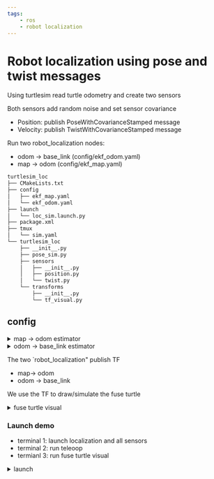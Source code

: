 ```yaml
---
tags:
    - ros
    - robot localization
---
```


# Robot localization using pose and twist messages

Using turtlesim read turtle odometry and create two sensors

Both sensors add random noise and set sensor covariance

- Position: publish PoseWithCovarianceStamped message
- Velocity: publish TwistWithCovarianceStamped message

Run two robot_localization nodes:

- odom -> base_link (config/ekf_odom.yaml)
- map -> odom (config/ekf_map.yaml)


```bash
turtlesim_loc
├── CMakeLists.txt
├── config
│   ├── ekf_map.yaml
│   └── ekf_odom.yaml
├── launch
│   └── loc_sim.launch.py
├── package.xml
├── tmux
│   └── sim.yaml
└── turtlesim_loc
    ├── __init__.py
    ├── pose_sim.py
    ├── sensors
    │   ├── __init__.py
    │   ├── position.py
    │   └── twist.py
    └── transforms
        ├── __init__.py
        └── tf_visual.py
```

## config

<details>
    <summary>map -> odom estimator</summary>


```yaml
--8<-- "docs/ROS/ros_world/navigation_and_localization/robot_localization/localization_demo/code/ekf_map.yaml"
```
</details>


<details>
    <summary>odom -> base_link estimator</summary>


```yaml
--8<-- "docs/ROS/ros_world/navigation_and_localization/robot_localization/localization_demo/code/ekf_odom.yaml"
```
</details>

The two `robot_localization" publish TF

- map-> odom
- odom -> base_link

We use the TF to draw/simulate the fuse turtle

<details>
    <summary>fuse turtle visual</summary>

```python
--8<-- "docs/ROS/ros_world/navigation_and_localization/robot_localization/localization_demo/code/tf_visual.py"
```
</details>


### Launch demo

- terminal 1: launch localization and all sensors
- terminal 2: run teleoop
- termianl 3: run fuse turtle visual

<details>
    <summary>launch </summary>

```python
--8<-- "docs/ROS/ros_world/navigation_and_localization/robot_localization/localization_demo/code/loc_sim.launch.py"
```
</details>


```bash title="terminal 1"
```

```bash title="terminal 2"
```

```bash title="terminal 3"
```
